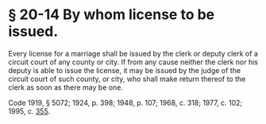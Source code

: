 # § 20-14 By whom license to be issued.

<p>Every license for a marriage shall be issued by the clerk or deputy clerk of a circuit court of any county or city. If from any cause neither the clerk nor his deputy is able to issue the license, it may be issued by the judge of the circuit court of such county, or city, who shall make return thereof to the clerk as soon as there may be one.</p><p>Code 1919, § 5072; 1924, p. 398; 1948, p. 107; 1968, c. 318; 1977, c. 102; 1995, c. <a href='http://lis.virginia.gov/cgi-bin/legp604.exe?951+ful+CHAP0355'>355</a>.</p>